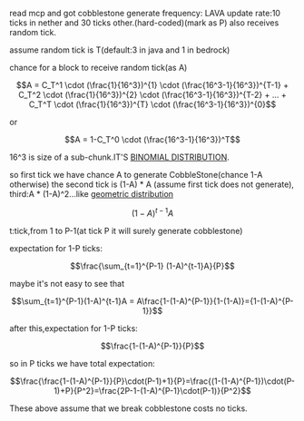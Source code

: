 read mcp and got cobblestone generate frequency:
LAVA update rate:10 ticks in nether and 30 ticks other.(hard-coded)(mark as P)
also receives random tick.


assume random tick is T(default:3 in java and 1 in bedrock)

chance for a block to receive random tick(as A)
```math
A = C_T^1 \cdot (\frac{1}{16^3})^{1} \cdot (\frac{16^3-1}{16^3})^{T-1} + C_T^2 \cdot (\frac{1}{16^3})^{2} \cdot (\frac{16^3-1}{16^3})^{T-2} + ... + C_T^T \cdot (\frac{1}{16^3})^{T} \cdot (\frac{16^3-1}{16^3})^{0}
```
or
```math
A = 1-C_T^0 \cdot (\frac{16^3-1}{16^3})^T
```
16^3 is size of a sub-chunk.IT'S [BINOMIAL DISTRIBUTION](https://en.wikipedia.org/wiki/Binomial_distribution).

so first tick we have chance A to generate CobbleStone(chance 1-A otherwise)
the second tick is (1-A) * A (assume first tick does not generate),
third:A * (1-A)^2...like [geometric distribution](https://en.wikipedia.org/wiki/Geometric_distribution)
```math
(1-A)^{t-1}A
```
t:tick,from 1 to P-1(at tick P it will surely generate cobblestone)

expectation for 1-P ticks:
```math
\frac{\sum_{t=1}^{P-1} (1-A)^{t-1}A}{P}
```
maybe it's not easy to see that
```math
\sum_{t=1}^{P-1}(1-A)^{t-1}A = A\frac{1-(1-A)^{P-1}}{1-(1-A)}={1-(1-A)^{P-1}}
```
after this,expectation for 1-P ticks:
```math
\frac{1-(1-A)^{P-1}}{P}
```
so in P ticks we have total expectation:
```math
\frac{\frac{1-(1-A)^{P-1}}{P}\cdot(P-1)+1}{P}=\frac{(1-(1-A)^{P-1})\cdot(P-1)+P}{P^2}=\frac{2P-1-(1-A)^{P-1}\cdot(P-1)}{P^2}
```
These above assume that we break cobblestone costs no ticks.
